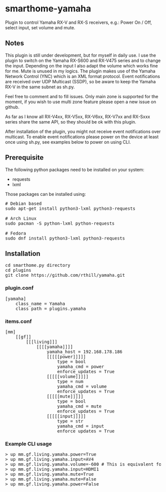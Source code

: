 # smarthome-yamaha
Plugin to control Yamaha RX-V and RX-S receivers, e.g.: Power On / Off, select input, set volume and mute.

## Notes
This plugin is still under development, but for myself in daily use. I use the plugin to switch on the Yamaha RX-S600 and RX-V475 series and to change the input. Depending on the input I also adapt the volume which works fine for me. Mute is unused in my logics.
The plugin makes use of the Yamaha Network Control (YNC) which is an XML format protocol.
Event notifications are received over UDP Multicast (SSDP), so be aware to keep the Yamaha RX-V in the same subnet as sh.py. 

Feel free to comment and to fill issues.
Only main zone is supported for the moment, if you wish to use multi zone feature please open a new issue on github.

As far as I know all RX-V4xx, RX-V5xx, RX-V6xx, RX-V7xx and RX-Sxxx series share the same API, so they should be ok with this plugin.

After installation of the plugin, you might not receive event notifications over multicast. To enable event notifications please power on the device at least once using sh.py, see examples below to power on using CLI. 

## Prerequisite
The following python packages need to be installed on your system:

- requests
- lxml

Those packages can be installed using:

<pre>
# Debian based
sudo apt-get install python3-lxml python3-requests

# Arch Linux
sudo pacman -S python-lxml python-requests

# Fedora
sudo dnf install python3-lxml python3-requests
</pre>

## Installation
<pre>
cd smarthome.py directory
cd plugins
git clone https://github.com/rthill/yamaha.git
</pre>

### plugin.conf
<pre>
[yamaha]
    class_name = Yamaha
    class_path = plugins.yamaha
</pre>

### items.conf

<pre>
[mm]
    [[gf]]
        [[[living]]]
            [[[[yamaha]]]]
                yamaha_host = 192.168.178.186
                [[[[[power]]]]]
                    type = bool
                    yamaha_cmd = power
                    enforce_updates = True
                [[[[[volume]]]]]
                    type = num
                    yamaha_cmd = volume
                    enforce_updates = True
                [[[[[mute]]]]]
                    type = bool
                    yamaha_cmd = mute
                    enforce_updates = True
                [[[[[input]]]]]
                    type = str
                    yamaha_cmd = input
                    enforce_updates = True
</pre>

### Example CLI usage
<pre>
> up mm.gf.living.yamaha.power=True
> up mm.gf.living.yamaha.input=AV4 
> up mm.gf.living.yamaha.volume=-600 # This is equivalent for -60.0dB
> up mm.gf.living.yamaha.input=HDMI1
> up mm.gf.living.yamaha.mute=True
> up mm.gf.living.yamaha.mute=False
> up mm.gf.living.yamaha.power=False
</pre>
